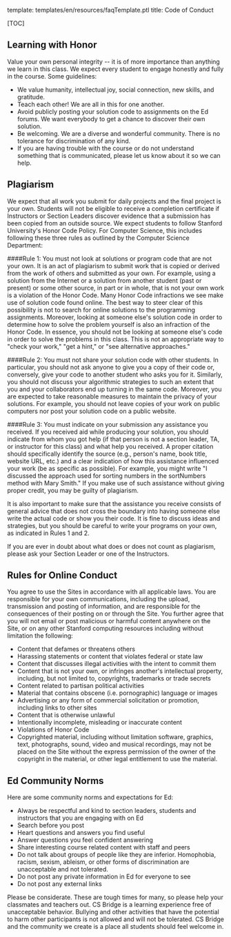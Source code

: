 template: templates/en/resources/faqTemplate.ptl
title: Code of Conduct

[TOC]

## Learning with Honor

Value your own personal integrity -- it is of more importance than anything we learn in this class. We expect every student to engage honestly and fully in the course. Some guidelines:

- We value humanity, intellectual joy, social connection, new skills, and gratitude.
- Teach each other! We are all in this for one another.
- Avoid publicly posting your solution code to assignments on the Ed forums. We want everybody to get a chance to discover their own solution.
- Be welcoming. We are a diverse and wonderful community. There is no tolerance for discrimination of any kind.
- If you are having trouble with the course or do not understand something that is communicated, please let us know about it so we can help.


## Plagiarism
We expect that all work you submit for daily projects and the final project is your own. Students will not be eligible to receive a completion certificate if Instructors or Section Leaders discover evidence that a submission has been copied from an outside source. We expect students to follow Stanford University's Honor Code Policy. For Computer Science, this includes following these three rules as outlined by the Computer Science Department:

####Rule 1: You must not look at solutions or program code that are not your own.
It is an act of plagiarism to submit work that is copied or derived from the work of others and submitted as your own. For example, using a solution from the Internet or a solution from another student (past or present) or some other source, in part or in whole, that is not your own work is a violation of the Honor Code. Many Honor Code infractions we see make use of solution code found online. The best way to steer clear of this possibility is not to search for online solutions to the programming assignments. Moreover, looking at someone else's solution code in order to determine how to solve the problem yourself is also an infraction of the Honor Code. In essence, you should not be looking at someone else's code in order to solve the problems in this class. This is not an appropriate way to "check your work," "get a hint," or "see alternative approaches."

####Rule 2: You must not share your solution code with other students.
In particular, you should not ask anyone to give you a copy of their code or, conversely, give your code to another student who asks you for it. Similarly, you should not discuss your algorithmic strategies to such an extent that you and your collaborators end up turning in the same code. Moreover, you are expected to take reasonable measures to maintain the privacy of your solutions. For example, you should not leave copies of your work on public computers nor post your solution code on a public website.

####Rule 3: You must indicate on your submission any assistance you received.
If you received aid while producing your solution, you should indicate from whom you got help (if that person is not a section leader, TA, or instructor for this class) and what help you received. A proper citation should specifically identify the source (e.g., person's name, book title, website URL, etc.) and a clear indication of how this assistance influenced your work (be as specific as possible). For example, you might write "I discussed the approach used for sorting numbers in the sortNumbers method with Mary Smith." If you make use of such assistance without giving proper credit, you may be guilty of plagiarism.

It is also important to make sure that the assistance you receive consists of general advice that does not cross the boundary into having someone else write the actual code or show you their code. It is fine to discuss ideas and strategies, but you should be careful to write your programs on your own, as indicated in Rules 1 and 2.

If you are ever in doubt about what does or does not count as plagiarism, please ask your Section Leader or one of the Instructors.

## Rules for Online Conduct

You agree to use the Sites in accordance with all applicable laws. You are responsible for your own communications, including the upload, transmission and posting of information, and are responsible for the consequences of their posting on or through the Site. You further agree that you will not email or post malicious or harmful content anywhere on the Site, or on any other Stanford computing resources including without limitation the following:
- Content that defames or threatens others
- Harassing statements or content that violates federal or state law
- Content that discusses illegal activities with the intent to commit them
- Content that is not your own, or infringes another's intellectual property, including, but not limited to, copyrights, trademarks or trade secrets
- Content related to partisan political activities
- Material that contains obscene (i.e. pornographic) language or images
- Advertising or any form of commercial solicitation or promotion, including links to other sites
- Content that is otherwise unlawful
- Intentionally incomplete, misleading or inaccurate content
- Violations of Honor Code
- Copyrighted material, including without limitation software, graphics, text, photographs, sound, video and musical recordings, may not be placed on the Site without the express permission of the owner of the copyright in the material, or other legal entitlement to use the material.

## Ed Community Norms
Here are some community norms and expectations for Ed:

- Always be respectful and kind to section leaders, students and instructors that you are engaging with on Ed
- Search before you post
- Heart questions and answers you find useful
- Answer questions you feel confident answering
- Share interesting course related content with staff and peers
- Do not talk about groups of people like they are inferior. Homophobia, racism, sexism, ableism, or other forms of discrimination are unacceptable and not tolerated.
- Do not post any private information in Ed for everyone to see
- Do not post any external links

Please be considerate. These are tough times for many, so please help your classmates and teachers out. CS Bridge is a learning experience free of unacceptable behavior. Bullying and other activities that have the potential to harm other participants is not allowed and will not be tolerated. CS Bridge and the community we create is a place all students should feel welcome in.

